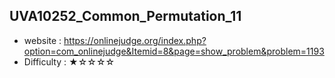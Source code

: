 ## UVA10252_Common_Permutation_11
+ website : https://onlinejudge.org/index.php?option=com_onlinejudge&Itemid=8&page=show_problem&problem=1193
+ Difficulty : ★☆☆☆☆
